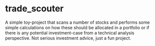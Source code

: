 # trade_scouter
A simple toy-project that scans a number of stocks and performs some simple calculations on how these should be allocated in a portfolio or if there is any potential investment-case from a technical analysis perspective. Not serious investment advice, just a fun project.
